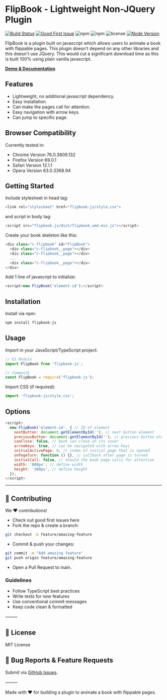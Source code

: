 # FlipBook - Lightweight Non-JQuery Plugin

[![Build Status](https://img.shields.io/github/actions/workflow/status/taufiqelrahman/flipbook-js/deploy-vercel.yml?branch=master)](https://github.com/taufiqelrahman/flipbook-js/actions)
[![Good First Issue](https://img.shields.io/badge/good%20first%20issue-friendly-brightgreen)](https://github.com/taufiqelrahman/flipbook-js/issues?q=is%3Aissue+is%3Aopen+label%3A%22good+first+issue%22)
![npm](https://img.shields.io/npm/v/flipbook-js)
![npm](https://img.shields.io/npm/dt/flipbook-js)
![license](https://img.shields.io/npm/l/flipbook-js)
[![Node Version](https://img.shields.io/badge/node-22.x-brightgreen)](https://nodejs.org/)

FlipBook is a plugin built on javascript which allows users to animate a book with flippable pages.
This plugin doesn't depend on any other libraries and this doesn't use JQuery.
This would cut a significant download time as this is built 100% using plain vanilla javascript.

[**Demo & Documentation**](https://flipbook-js.vercel.app)

## Features

- Lightweight, no additional javascript dependency.
- Easy installation.
- Can make the pages call for attention.
- Easy navigation with arrow keys.
- Can jump to specific page.

## Browser Compatibility

Currently tested in:

- Chrome Version 76.0.3809.132
- Firefox Version 69.0.1
- Safari Version 12.1.1
- Opera Version 63.0.3368.94

## Getting Started

Include stylesheet in head tag:

```js
<link rel="stylesheet" href="flipbook-js/style.css">
```

and script in body tag:

```js
<script src="flipbook-js/dist/flipbook.umd.min.js"></script>
```

Create your book skeleton like this:

```js
<div class="c-flipbook" id="FlipBook">
  <div class="c-flipbook__page"></div>
  <div class="c-flipbook__page"></div>
  ...
  <div class="c-flipbook__page"></div>
</div>
```

Add 1 line of javascript to initialize:

```js
<script>new FlipBook('element-id');</script>
```

## Installation

Install via npm:

```sh
npm install flipbook-js
```

## Usage

Import in your JavaScript/TypeScript project:

```js
// ES Module
import FlipBook from 'flipbook-js';

// CommonJS
const FlipBook = require('flipbook-js');
```

Import CSS (if required):

```js
import 'flipbook-js/style.css';
```

## Options

```js
<script>
  new FlipBook('element-id', { // ID of element
    nextButton: document.getElementById(''), // next button element
    previousButton: document.getElementById(''), // previous button element
    canClose: false, // book can close on its cover
    arrowKeys: true, // can be navigated with arrow keys
    initialActivePage: 0, // index of initial page that is opened
    onPageTurn: function () {}, // callback after page is turned
    initialCall: false, // should the book page calls for attention
    width: '800px', // define width
    height: '300px', // define height
  });
</script>
```
---

## 🤝 Contributing

We ❤️ contributions!

- Check out good first issues here
- Fork the repo & create a branch:

```bash
git checkout -b feature/amazing-feature
```

- Commit & push your changes:

```bash
git commit -m "Add amazing feature"
git push origin feature/amazing-feature
```

- Open a Pull Request to main.

### Guidelines

- Follow TypeScript best practices
- Write tests for new features
- Use conventional commit messages
- Keep code clean & formatted

⸻

## 📄 License

MIT License

## 🐛 Bug Reports & Feature Requests

Submit via [GitHub Issues](https://github.com/taufiqelrahman/hoverzoom-js/issues).

⸻

Made with ❤️ for building a plugin to animate a book with flippable pages.
